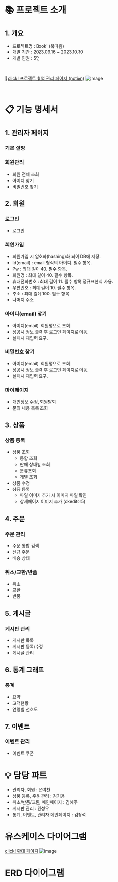 # 📚 프로젝트 소개
## 1. 개요
- 프로젝트명 : Book' (북따옴)
- 개발 기간 : 2023.09.16 ~ 2023.10.30
- 개발 인원 : 5명
<br>

📌[click! 프로젝트 협업 관리 페이지 (notion)](https://low-fisherman-ad6.notion.site/Team-Project_Book-845242c6cf794c498a449a01a79072e6?pvs=4)
![image](https://github.com/Giyong8504/teamProject_Book/assets/128211712/72e3c7a6-182b-4186-a886-30d8e7feb69f)

<br>


# 📋 기능 명세서
## 1. 관리자 페이지
### 기본 설정
    
### 회원관리
- 회원 전체 조회
- 아이디 찾기
- 비밀번호 찾기

## 2. 회원
### 로그인
- 로그인
### 회원가입
- 회원가입 시 암호화(hashing)화 되어 DB에 저장.
- Id(email) : email 형식의 아이디. 필수 항목.
- Pw : 최대 길이 40. 필수 항목.
- 회원명 : 최대 길이 40. 필수 항목.
- 휴대전화번호 : 최대 길이 11. 필수 항목 정규표현식 사용.
- 우편번호 : 최대 길이 10. 필수 항목.
- 주소 : 최대 길이 100. 필수 항목
- 나머지 주소

### 아이디(email) 찾기
- 아이디(email), 회원명으로 조회
- 성공시 정보 출력 후 로그인 페이지로 이동.
- 실패시 재입력 요구.

### 비밀번호 찾기
- 아이디(email), 회원명으로 조회
- 성공시 정보 출력 후 로그인 페이지로 이동.
- 실패시 재입력 요구.

### 마이페이지
- 개인정보 수정, 회원탈퇴
- 문의 내용 목록 조회

## 3. 상품
### 상품 등록
- 상품 조회
  - 통합 조회
  - 판매 상태별 조회
  - 분류조회
  - 개별 조회
- 상품 수정
- 상품 등록
  - 파일 이미지 추가 시 이미지 파일 확인
  - 상세페이지 이미지 추가 (ckeditor5)
## 4. 주문
### 주문 관리
- 주문 통합 검색
- 신규 주문
- 배송 상태

### 취소/교환/반품
- 취소
- 교환
- 반품

## 5. 게시글
### 게시판 관리
- 게시판 목록
- 게시판 등록/수정
- 게시글 관리

## 6. 통계 그래프
### 통계
- 요약
- 고객현황
- 연령별 선호도

## 7. 이벤트
### 이벤트 관리
- 이벤트 쿠폰

# 💡 담당 파트
- 관리자, 회원 : 윤여찬
- 상품 등록, 주문 관리 : 김기용
- 취소/반품/교환, 메인페이지 : 김혜주
- 게시판 관리 : 전성우
- 통계, 이벤트, 관리자 메인페이지 : 김형석

# 유스케이스 다이어그램
[click! 확대 페이지](https://gitmind.com/app/docs/fi33cfss)
![image](https://github.com/Giyong8504/teamProject_Book/assets/128211712/01b3d2ef-f3e1-4c1c-8e51-87d764f3e506)

# ERD 다이어그램
